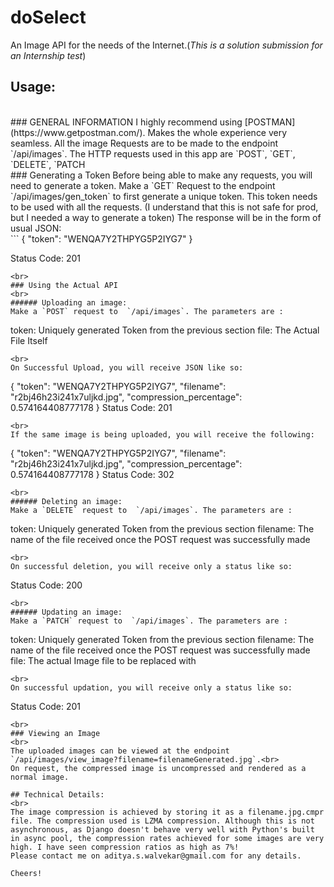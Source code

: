# doSelect
An Image API for the needs of the Internet.(_This is a solution submission for an Internship test_)
## Usage:
<br>
### GENERAL INFORMATION
I highly recommend using [POSTMAN](https://www.getpostman.com/). Makes the whole experience very seamless.
All the image Requests are to be made to the endpoint `/api/images`. The HTTP requests used in this app are `POST`, `GET`, `DELETE`, `PATCH
<br>
### Generating a Token
Before being able to make any requests, you will need to generate a token. Make a `GET` Request to the endpoint `/api/images/gen_token` to first generate a unique token. This token needs to be used with all the requests. (I understand that this is not safe for prod, but I needed a way to generate a token)
The response will be in the form of usual JSON:
<br>
```
{
  "token": "WENQA7Y2THPYG5P2IYG7"
}

Status Code: 201
```
<br>
### Using the Actual API
<br>
###### Uploading an image:
Make a `POST` request to  `/api/images`. The parameters are :
```
token: Uniquely generated Token from the previous section
file: The Actual File Itself

```
<br>
On Successful Upload, you will receive JSON like so:

```
{
  "token": "WENQA7Y2THPYG5P2IYG7",
  "filename": "r2bj46h23i241x7uljkd.jpg",
  "compression_percentage": 0.574164408777178
}
Status Code: 201
```
<br>
If the same image is being uploaded, you will receive the following:
```
{
  "token": "WENQA7Y2THPYG5P2IYG7",
  "filename": "r2bj46h23i241x7uljkd.jpg",
  "compression_percentage": 0.574164408777178
}
Status Code: 302
```
<br>
###### Deleting an image:
Make a `DELETE` request to  `/api/images`. The parameters are :
```
token: Uniquely generated Token from the previous section
filename: The name of the file received once the POST request was successfully made

```
<br>
On successful deletion, you will receive only a status like so:

```
Status Code: 200
```
<br>
###### Updating an image:
Make a `PATCH` request to  `/api/images`. The parameters are :
```
token: Uniquely generated Token from the previous section
filename: The name of the file received once the POST request was successfully made
file: The actual Image file to be replaced with
```
<br>
On successful updation, you will receive only a status like so:

```
Status Code: 201
```
<br>
### Viewing an Image
<br>
The uploaded images can be viewed at the endpoint `/api/images/view_image?filename=filenameGenerated.jpg`.<br>
On request, the compressed image is uncompressed and rendered as a normal image.

## Technical Details:
<br>
The image compression is achieved by storing it as a filename.jpg.cmpr file. The compression used is LZMA compression. Although this is not asynchronous, as Django doesn't behave very well with Python's built in async pool, the compression rates achieved for some images are very high. I have seen compression ratios as high as 7%!
Please contact me on aditya.s.walvekar@gmail.com for any details.

Cheers!